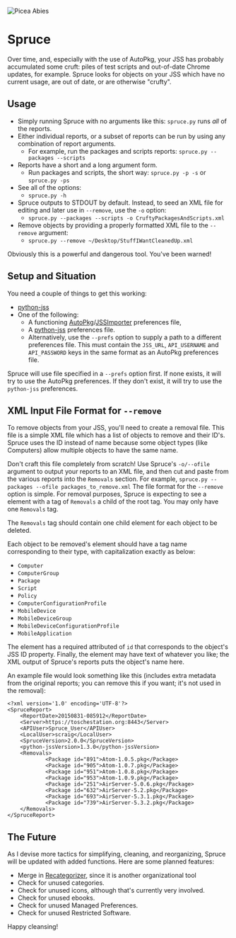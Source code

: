 ![Picea Abies](http://www.imagines-plantarum.de/img/0711907.jpg)

# Spruce
Over time, and, especially with the use of AutoPkg, your JSS has probably
accumulated some cruft: piles of test scripts and out-of-date Chrome updates,
for example. Spruce looks for objects on your JSS which have no current usage, are out of date, or are otherwise "crufty".

## Usage
- Simply running Spruce with no arguments like this: `spruce.py` runs _all_ of
  the reports.
- Either individual reports, or a subset of reports can be run by using any combination of report arguments.
	- For example, run the packages and scripts reports: `spruce.py --packages --scripts`
- Reports have a short and a long argument form.
	- Run packages and scripts, the short way: `spruce.py -p -s` or `spruce.py -ps`
- See all of the options:
	- `spruce.py -h`
- Spruce outputs to STDOUT by default. Instead, to seed an XML file for editing and later use in `--remove`, use the `-o` option:
	- `spruce.py --packages --scripts -o CruftyPackagesAndScripts.xml`
- Remove objects by providing a properly formatted XML file to the `--remove` argument:
	- `spruce.py --remove ~/Desktop/StuffIWantCleanedUp.xml`

Obviously this is a powerful and dangerous tool. You've been warned!

## Setup and Situation
You need a couple of things to get this working:
- [python-jss](https://github.com/sheagcraig/python-jss)
- One of the following:
  - A functioning
  [AutoPkg](https://github.com/autopkg/autopkg)/[JSSImporter](https://github.com/sheagcraig/JSSImporter)
  preferences file,
  - A [python-jss](https://github.com/sheagcraig/python-jss)
  preferences file.
  - Alternatively, use the `--prefs` option to supply a path to a different preferences file. This must contain the `JSS_URL`, `API_USERNAME` and `API_PASSWORD` keys in the same format as an AutoPkg preferences file.

Spruce will use file specified in a `--prefs` option first. If none exists, it will try to use the AutoPkg preferences. If they don't exist, it will try to use the `python-jss` preferences. 

## XML Input File Format for `--remove`
To remove objects from your JSS, you'll need to create a removal file. This file is a simple XML file which has a list of objects to remove and their ID's. Spruce uses the ID instead of name because some object types (like Computers) allow multiple objects to have the same name.

Don't craft this file completely from scratch! Use Spruce's `-o/--ofile` argument to output your reports to an XML file, and then cut and paste from the various reports into the `Removals` section. For example, `spruce.py --packages --ofile packages_to_remove.xml`
The file format for the ```--remove``` option is simple. For removal purposes, Spruce is expecting to see a element with a tag of `Removals` a child of the root tag. You may only have one `Removals` tag.

The `Removals` tag should contain one child element for each object to be deleted.

Each object to be removed's element should have a tag name corresponding to their type, with capitalization exactly as below:
- `Computer`
- `ComputerGroup`
- `Package`
- `Script`
- `Policy`
- `ComputerConfigurationProfile`
- `MobileDevice`
- `MobileDeviceGroup`
- `MobileDeviceConfigurationProfile`
- `MobileApplication`

The element has a required attributed of `id` that corresponds to the object's JSS ID property. Finally, the element may have text of whatever you like; the XML output of Spruce's reports puts the object's name here.

An example file would look something like this (includes extra metadata from the original reports; you can remove this if you want; it's not used in the removal):
```
<?xml version='1.0' encoding='UTF-8'?>
<SpruceReport>
    <ReportDate>20150831-085912</ReportDate>
    <Server>https://toschestation.org:8443</Server>
    <APIUser>Spruce_User</APIUser>
    <LocalUser>scraig</LocalUser>
    <SpruceVersion>2.0.0</SpruceVersion>
    <python-jssVersion>1.3.0</python-jssVersion>
    <Removals>
            <Package id="891">Atom-1.0.5.pkg</Package>
            <Package id="905">Atom-1.0.7.pkg</Package>
            <Package id="951">Atom-1.0.8.pkg</Package>
            <Package id="953">Atom-1.0.9.pkg</Package>
            <Package id="251">AirServer-5.0.6.pkg</Package>
            <Package id="632">AirServer-5.2.pkg</Package>
            <Package id="693">AirServer-5.3.1.pkg</Package>
            <Package id="739">AirServer-5.3.2.pkg</Package>
    </Removals>
</SpruceReport>
```
## The Future
As I devise more tactics for simplifying, cleaning, and reorganizing, Spruce
will be updated with added functions. Here are some planned features:
- Merge in [Recategorizer](https://github.com/sheagcraig/Recategorizer), since
  it is another organizational tool
- Check for unused categories.
- Check for unused icons, although that's currently very involved.
- Check for unused ebooks.
- Check for unused Managed Preferences.
- Check for unused Restricted Software.

Happy cleansing!
